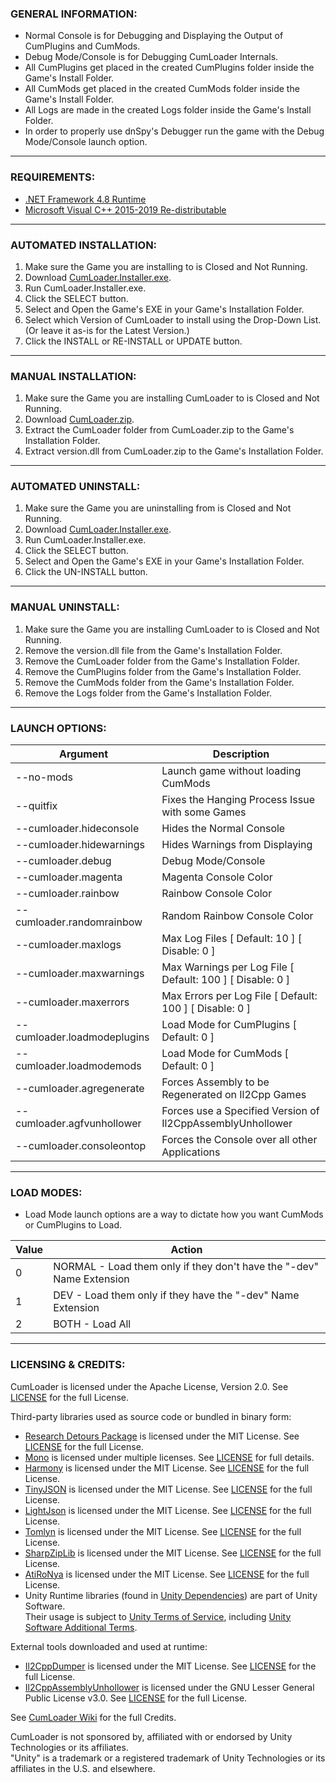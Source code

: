 ### GENERAL INFORMATION:

- Normal Console is for Debugging and Displaying the Output of CumPlugins and CumMods.
- Debug Mode/Console is for Debugging CumLoader Internals.
- All CumPlugins get placed in the created CumPlugins folder inside the Game's Install Folder.
- All CumMods get placed in the created CumMods folder inside the Game's Install Folder.
- All Logs are made in the created Logs folder inside the Game's Install Folder.
- In order to properly use dnSpy's Debugger run the game with the Debug Mode/Console launch option.

---

### REQUIREMENTS:

- [.NET Framework 4.8 Runtime](https://dotnet.microsoft.com/download/dotnet-framework/thank-you/net48-web-installer)
- [Microsoft Visual C++ 2015-2019 Re-distributable](https://aka.ms/vs/16/release/vc_redist.x64.exe)

---

### AUTOMATED INSTALLATION:

1. Make sure the Game you are installing to is Closed and Not Running.
2. Download [CumLoader.Installer.exe](https://github.com/Goatxz/CumLoader/releases/latest/download/CumLoader.Installer.exe).
3. Run CumLoader.Installer.exe.
4. Click the SELECT button.
5. Select and Open the Game's EXE in your Game's Installation Folder.
6. Select which Version of CumLoader to install using the Drop-Down List.  (Or leave it as-is for the Latest Version.)
7. Click the INSTALL or RE-INSTALL or UPDATE button.

---
	
### MANUAL INSTALLATION:

1. Make sure the Game you are installing CumLoader to is Closed and Not Running.
2. Download [CumLoader.zip](https://github.com/Goatxz/CumLoader/releases/latest/download/CumLoader.zip).
3. Extract the CumLoader folder from CumLoader.zip to the Game's Installation Folder.
4. Extract version.dll from CumLoader.zip to the Game's Installation Folder.

---

### AUTOMATED UNINSTALL:

1. Make sure the Game you are uninstalling from is Closed and Not Running.
2. Download [CumLoader.Installer.exe](https://github.com/Goatxz/CumLoader/releases/latest/download/CumLoader.Installer.exe).
3. Run CumLoader.Installer.exe.
4. Click the SELECT button.
5. Select and Open the Game's EXE in your Game's Installation Folder.
7. Click the UN-INSTALL button.

---

### MANUAL UNINSTALL:

1. Make sure the Game you are installing CumLoader to is Closed and Not Running.
2. Remove the version.dll file from the Game's Installation Folder.
3. Remove the CumLoader folder from the Game's Installation Folder.
4. Remove the CumPlugins folder from the Game's Installation Folder.
5. Remove the CumMods folder from the Game's Installation Folder.
6. Remove the Logs folder from the Game's Installation Folder.

---

### LAUNCH OPTIONS:

| Argument | Description |
| - | - |
| --no-mods | Launch game without loading CumMods |
| --quitfix | Fixes the Hanging Process Issue with some Games |
| --cumloader.hideconsole | Hides the Normal Console |
| --cumloader.hidewarnings | Hides Warnings from Displaying |
| --cumloader.debug | Debug Mode/Console |
| --cumloader.magenta | Magenta Console Color |
| --cumloader.rainbow | Rainbow Console Color |
| --cumloader.randomrainbow | Random Rainbow Console Color |
| --cumloader.maxlogs | Max Log Files [ Default: 10 ] [ Disable: 0 ] |
| --cumloader.maxwarnings | Max Warnings per Log File [ Default: 100 ] [ Disable: 0 ] |
| --cumloader.maxerrors | Max Errors per Log File [ Default: 100 ] [ Disable: 0 ] |
| --cumloader.loadmodeplugins | Load Mode for CumPlugins [ Default: 0 ] |
| --cumloader.loadmodemods  | Load Mode for CumMods [ Default: 0 ] |
| --cumloader.agregenerate | Forces Assembly to be Regenerated on Il2Cpp Games |
| --cumloader.agfvunhollower | Forces use a Specified Version of Il2CppAssemblyUnhollower |
| --cumloader.consoleontop | Forces the Console over all other Applications |

---

### LOAD MODES:

- Load Mode launch options are a way to dictate how you want CumMods or CumPlugins to Load.

| Value | Action |
| - | - |
| 0 | NORMAL - Load them only if they don't have the "-dev" Name Extension |
| 1 | DEV - Load them only if they have the "-dev" Name Extension |
| 2 | BOTH - Load All |

---

### LICENSING & CREDITS:

CumLoader is licensed under the Apache License, Version 2.0. See [LICENSE](https://github.com/Goatxz/CumLoader/blob/master/LICENSE.md) for the full License.

Third-party libraries used as source code or bundled in binary form:
- [Research Detours Package](https://github.com/microsoft/Detours) is licensed under the MIT License. See [LICENSE](https://github.com/Goatxz/CumLoader/blob/master/Detours/LICENSE.md) for the full License.
- [Mono](https://github.com/Unity-Technologies/mono) is licensed under multiple licenses. See [LICENSE](https://github.com/Unity-Technologies/mono/blob/unity-master/LICENSE) for full details.
- [Harmony](https://github.com/pardeike/Harmony) is licensed under the MIT License. See [LICENSE](https://github.com/Goatxz/CumLoader/blob/master/CumLoader.ModHandler/Harmony/LICENSE) for the full License.
- [TinyJSON](https://github.com/pbhogan/TinyJSON) is licensed under the MIT License. See [LICENSE](https://github.com/Goatxz/CumLoader/blob/master/CumLoader.AssemblyGenerator/TinyJSON/LICENSE.md) for the full License.
- [LightJson](https://github.com/MarcosLopezC/LightJson) is licensed under the MIT License. See [LICENSE](https://github.com/Goatxz/CumLoader/blob/master/CumLoader.Installer/LightJson/LICENSE.txt) for the full License.
- [Tomlyn](https://github.com/xoofx/Tomlyn) is licensed under the MIT License. See [LICENSE](https://github.com/Goatxz/CumLoader/blob/master/CumLoader.ModHandler/Tomlyn/license.txt) for the full License.
- [SharpZipLib](https://github.com/icsharpcode/SharpZipLib) is licensed under the MIT License. See [LICENSE](https://github.com/Goatxz/CumLoader/blob/master/CumLoader.ModHandler/SharpZipLib/LICENSE.txt) for the full License.
- [AtiRoNya](https://github.com/AtiLion/AtiRoNya) is licensed under the MIT License. See [LICENSE](https://github.com/AtiLion/AtiRoNya/blob/e20e4a8fc47b37834c8284f9e6e937f04a84c510/LICENSE) for the full License.
- Unity Runtime libraries (found in [Unity Dependencies](BaseLibs/Unity%20Dependencies)) are part of Unity Software.  
Their usage is subject to [Unity Terms of Service](https://unity3d.com/legal/terms-of-service), including [Unity Software Additional Terms](https://unity3d.com/legal/terms-of-service/software).

External tools downloaded and used at runtime:
- [Il2CppDumper](https://github.com/Perfare/Il2CppDumper) is licensed under the MIT License. See [LICENSE](https://github.com/Perfare/Il2CppDumper/blob/master/LICENSE) for the full License.
- [Il2CppAssemblyUnhollower](https://github.com/knah/Il2CppAssemblyUnhollower) is licensed under the GNU Lesser General Public License v3.0. See [LICENSE](https://github.com/knah/Il2CppAssemblyUnhollower/blob/master/LICENSE) for the full License.

See [CumLoader Wiki](https://cumwiki.xyz/#/credits) for the full Credits.

CumLoader is not sponsored by, affiliated with or endorsed by Unity Technologies or its affiliates.  
"Unity" is a trademark or a registered trademark of Unity Technologies or its affiliates in the U.S. and elsewhere.
